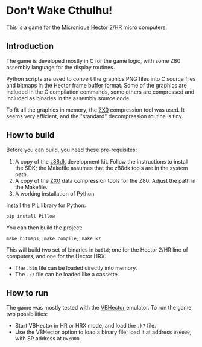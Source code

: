 # Don't Wake Cthulhu!

This is a game for the [Micronique Hector](https://en.wikipedia.org/wiki/Hector_(microcomputer)) 2/HR micro computers.

## Introduction

The game is developed mostly in C for the game logic, with some Z80 assembly language for the display routines.

Python scripts are used to convert the graphics PNG files into C source files and bitmaps in the Hector frame buffer format. Some of the graphics are included in the C compilation commands, some others are compressed and included as binaries in the assembly source code.

To fit all the graphics in memory, the [ZX0](https://github.com/einar-saukas/ZX0) compression tool was used. It seems very efficient, and the "standard" decompression routine is tiny.

## How to build

Before you can build, you need these pre-requisites:

1. A copy of the [z88dk](https://github.com/z88dk/z88dk/wiki) development kit. Follow the instructions to install the SDK; the Makefile assumes that the z88dk tools are in the system path.
2. A copy of the [ZX0](https://github.com/einar-saukas/ZX0) data compression tools for the Z80. Adjust the path in the Makefile.
3. A working installation of Python.

Install the PIL library for Python:

```
pip install Pillow
```

You can then build the project:

```
make bitmaps; make compile; make k7
```

This will build two set of binaries in `build`; one for the Hector 2/HR line of computers, and one for the Hector HRX.

- The `.bin` file can be loaded directly into memory.
- The `.k7` file can be loaded like a cassette.

## How to run

The game was mostly tested with the [VBHector](http://hectorvictor.free.fr/index.php?page=8ALh79=UoEsI) emulator. To run the game, two possibilities:

- Start VBHector in HR or HRX mode, and load the `.k7` file.
- Use the VBHector option to load a binary file; load it at address `0x6000`, with SP address at `0xc000`.
